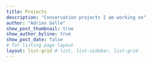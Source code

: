 ```yaml
---
title: Projects
description: "Conservation projects I am working on"
author: "Adrien Gelle"
show_post_thumbnail: true
show_author_byline: true
show_post_date: false
# for listing page layout
layout: list-grid # list, list-sidebar, list-grid
---
```

